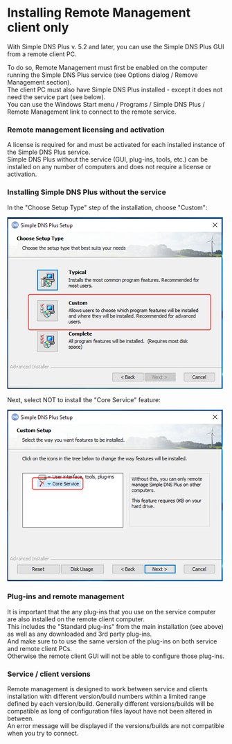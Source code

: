 ﻿---
category: 11
frontpage: false
comments: true
created-utc: 2019-01-01
modified-utc: 2021-09-30
---
# Installing Remote Management client only

With Simple DNS Plus v. 5.2 and later, you can use the Simple DNS Plus GUI from a remote client PC.

To do so, Remote Management must first be enabled on the computer running the Simple DNS Plus service (see Options dialog / Remove Management section).\
The client PC must also have Simple DNS Plus installed - except it does not need the service part (see below).\
You can use the Windows Start menu / Programs / Simple DNS Plus / Remote Management link to connect to the remote service.

### Remote management licensing and activation

A license is required for and must be activated for each installed instance of the Simple DNS Plus service.\
Simple DNS Plus without the service (GUI, plug-ins, tools, etc.) can be installed on any number of computers and does not require a license or activation.

### Installing Simple DNS Plus without the service

In the "Choose Setup Type" step of the installation, choose "Custom":

![](img/84/1.png)

Next, select NOT to install the "Core Service" feature:

![](img/84/2.png)

### Plug-ins and remote management

It is important that the any plug-ins that you use on the service computer are also installed on the remote client computer.\
This includes the "Standard plug-ins" from the main installation (see above) as well as any downloaded and 3rd party plug-ins.\
And make sure to to use the same version of the plug-ins on both service and remote client PCs.\
Otherwise the remote client GUI will not be able to configure those plug-ins.

### Service / client versions

Remote management is designed to work between service and clients installation with different version/build numbers within a limited range defined by each version/build. Generally different versions/builds will be compatible as long of configuration files layout have not been altered in between.\
An error message will be displayed if the versions/builds are not compatible when you try to connect.
